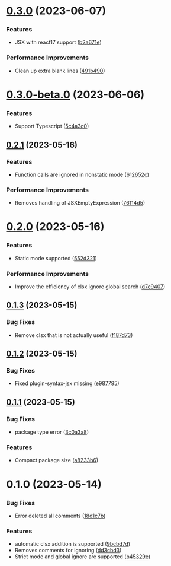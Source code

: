 # [0.3.0](https://github.com/zjx0905/babel-plugin-clsx/compare/v0.3.0-beta.0...v0.3.0) (2023-06-07)


### Features

* JSX with react17 support ([b2a671e](https://github.com/zjx0905/babel-plugin-clsx/commit/b2a671e9b484a2c5147fc857241d9c39dbcf4194))


### Performance Improvements

* Clean up extra blank lines ([491b490](https://github.com/zjx0905/babel-plugin-clsx/commit/491b4904d203c560c08de664750bb1bb918d2bcb))



# [0.3.0-beta.0](https://github.com/zjx0905/babel-plugin-clsx/compare/v0.2.1...v0.3.0-beta.0) (2023-06-06)


### Features

* Support Typescript ([5c4a3c0](https://github.com/zjx0905/babel-plugin-clsx/commit/5c4a3c0d05090965fee77ec1a5d4bf22891172f1))



## [0.2.1](https://github.com/zjx0905/babel-plugin-clsx/compare/v0.2.0...v0.2.1) (2023-05-16)


### Features

* Function calls are ignored in nonstatic mode ([612652c](https://github.com/zjx0905/babel-plugin-clsx/commit/612652c3f68b2f8df019eef8c5238fb0a62e254b))


### Performance Improvements

* Removes handling of JSXEmptyExpression ([76114d5](https://github.com/zjx0905/babel-plugin-clsx/commit/76114d57a4b6ad1c388719d33efbc0b7d344e29c))



# [0.2.0](https://github.com/zjx0905/babel-plugin-clsx/compare/v0.1.3...v0.2.0) (2023-05-16)


### Features

* Static mode supported ([552d321](https://github.com/zjx0905/babel-plugin-clsx/commit/552d32139cde29d77f68cb0c73dbbc45396fe6e5))


### Performance Improvements

* Improve the efficiency of clsx ignore global search ([d7e9407](https://github.com/zjx0905/babel-plugin-clsx/commit/d7e9407f9dd82a93420a76d6d7756a6d5a8063e2))



## [0.1.3](https://github.com/zjx0905/babel-plugin-clsx/compare/v0.1.2...v0.1.3) (2023-05-15)


### Bug Fixes

* Remove clsx that is not actually useful ([f187d73](https://github.com/zjx0905/babel-plugin-clsx/commit/f187d73999b1dc817388a80e481ff6b2358467a7))



## [0.1.2](https://github.com/zjx0905/babel-plugin-clsx/compare/v0.1.1...v0.1.2) (2023-05-15)


### Bug Fixes

* Fixed plugin-syntax-jsx missing ([e987795](https://github.com/zjx0905/babel-plugin-clsx/commit/e987795fc361addd5185c2178b4623a25af94d37))



## [0.1.1](https://github.com/zjx0905/babel-plugin-clsx/compare/v0.1.0...v0.1.1) (2023-05-15)


### Bug Fixes

* package type error ([3c0a3a8](https://github.com/zjx0905/babel-plugin-clsx/commit/3c0a3a83b16a84cf6ddb01246931096c76fcd677))


### Features

* Compact package size ([a8233b6](https://github.com/zjx0905/babel-plugin-clsx/commit/a8233b62c1b408bfc5e4d7ff09db0ce7a7e3d6e2))



# 0.1.0 (2023-05-14)


### Bug Fixes

* Error deleted all comments ([18d1c7b](https://github.com/zjx0905/babel-plugin-clsx/commit/18d1c7b10a9538df9d342ae53e90b88a84ce9c28))


### Features

* automatic clsx addition is supported ([9bcbd7d](https://github.com/zjx0905/babel-plugin-clsx/commit/9bcbd7d9eb880bd231d482914341aef86fe4f555))
* Removes comments for ignoring ([dd3cbd3](https://github.com/zjx0905/babel-plugin-clsx/commit/dd3cbd39f292c32cbfa12581238d9f49e1849507))
* Strict mode and global ignore are supported ([b45329e](https://github.com/zjx0905/babel-plugin-clsx/commit/b45329e1c2814092c7743907a1c336284067f545))



